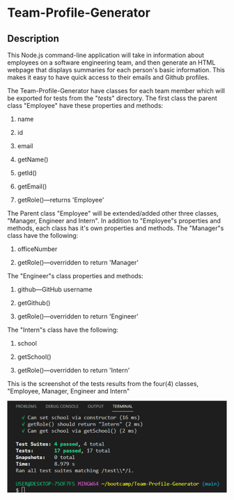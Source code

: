 # Team-Profile-Generator

## Description

This Node.js command-line application will take in information about employees on a software engineering team, and then generate an HTML webpage that displays summaries for each person's basic information.  This makes it easy to have quick access to their emails and Github profiles.

The Team-Profile-Generator have classes for each team member which will be exported for tests from the "_tests_" directory. The first class the parent class "Employee" have these properties and methods:

1. name

2. id

3. email

4. getName()

5. getId()

6. getEmail()

7. getRole()—returns 'Employee'

The Parent class "Employee" will be extended/added other three classes, "Manager, Engineer and Intern".  In addition to "Employee"s properties and methods, each class has it's own properties and methods.  The "Manager"s class have the following:

1. officeNumber

2. getRole()—overridden to    return 'Manager'

The "Engineer"s class properties and methods:

1. github—GitHub username

2. getGithub()

3. getRole()—overridden to return 'Engineer'

The "Intern"s class have the following:

1. school

2. getSchool()

3. getRole()—overridden to return 'Intern'

This is the screenshot of the tests results from the four(4) classes, "Employee, Manager, Engineer and Intern" 

![Screenshot_tests_](./assets/tests.PNG)